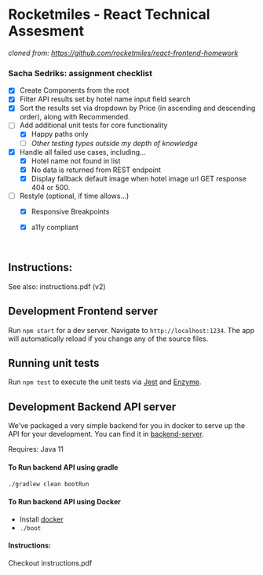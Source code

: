 # Rocketmiles - React Technical Assesment

_cloned from: https://github.com/rocketmiles/react-frontend-homework_ 

### Sacha Sedriks: assignment checklist
- [x] Create Components from the root
- [x] Filter API results set by hotel name input field search
- [x] Sort the results set via dropdown by Price (in ascending and descending order), along with Recommended.
- [ ] Add additional unit tests for core functionality
    - [x] Happy paths only
    - [ ] _Other testing types outside my depth of knowledge_
- [x] Handle all failed use cases, including...
  - [x] Hotel name not found in list
  - [x] No data is returned from REST endpoint
  - [x] Display fallback default image when hotel image url GET response 404 or 500.
- [ ] Restyle (optional, if time allows...)
  - [x] Responsive Breakpoints
  - [x] a11y compliant


<br />

## Instructions: 
See also: instructions.pdf (v2)

## Development Frontend server

Run `npm start` for a dev server. Navigate to `http://localhost:1234`. The app will automatically reload if you change any of the source files.

## Running unit tests

Run `npm test` to execute the unit tests via [Jest](https://jestjs.io/) and [Enzyme](https://airbnb.io/enzyme/).

## Development Backend API server

We've packaged a very simple backend for you in docker to serve up the API for your development. You can find it in [backend-server](./backend-server).

Requires:
Java 11

#### To Run backend API using gradle
```bash
./gradlew clean bootRun
```

####  To Run backend API using Docker
- Install [docker](https://docs.docker.com/docker-for-mac/install/)
- `./boot`

#### Instructions: 
Checkout instructions.pdf